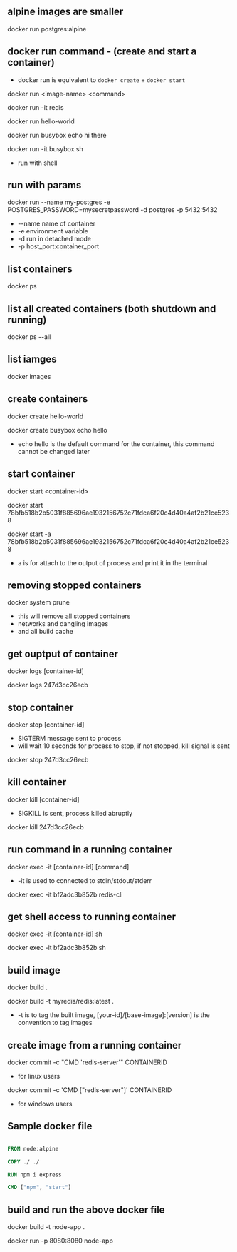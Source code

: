 ## alpine images are smaller
docker run postgres:alpine

## docker run command - (create and start a container)
- docker run is equivalent to `docker create` + `docker start`

docker run \<image-name> \<command>

docker run -it redis

docker run hello-world

docker run busybox echo hi there

docker run -it busybox sh
 - run with shell


## run with params
docker run --name my-postgres -e POSTGRES_PASSWORD=mysecretpassword -d postgres -p 5432:5432

- --name name of container
- -e environment variable
- -d run in detached mode
- -p host_port:container_port

## list containers
docker ps

## list all created containers (both shutdown and running)
docker ps --all

## list iamges
docker images

## create containers
docker create hello-world 

docker create busybox echo hello
- echo hello is the default command for the container, this command cannot be changed later



## start container
docker start \<container-id>

docker start 78bfb518b2b5031f885696ae1932156752c71fdca6f20c4d40a4af2b21ce5238

docker start -a 78bfb518b2b5031f885696ae1932156752c71fdca6f20c4d40a4af2b21ce5238
- a is for attach to the output of process and print it in the terminal

## removing stopped containers
docker system prune 
- this will remove all stopped containers
- networks and dangling images
- and all build cache

## get ouptput of container
docker logs [container-id]

docker logs 247d3cc26ecb

## stop container
docker stop [container-id]
- SIGTERM message sent to process
- will wait 10 seconds for process to stop, if not stopped, kill signal is sent 

docker stop 247d3cc26ecb

## kill container
docker kill [container-id]
- SIGKILL is sent, process killed abruptly

docker kill 247d3cc26ecb

## run command in a running container
docker exec -it [container-id] [command]
- -it is used to connected to stdin/stdout/stderr

docker exec -it bf2adc3b852b redis-cli

## get shell access to running container
docker exec -it [container-id] sh

docker exec -it bf2adc3b852b sh


## build image
docker build .

docker build -t myredis/redis:latest .
- -t is to tag the built image, [your-id]/[base-image]:[version] is the convention to tag images


## create image from a running container
docker commit -c "CMD 'redis-server'" CONTAINERID
- for linux users

docker commit -c 'CMD ["redis-server"]' CONTAINERID
- for windows users

## Sample docker file
```Dockerfile

FROM node:alpine

COPY ./ ./

RUN npm i express

CMD ["npm", "start"]

```
## build and run the above docker file
docker build -t node-app .

docker run -p 8080:8080 node-app

